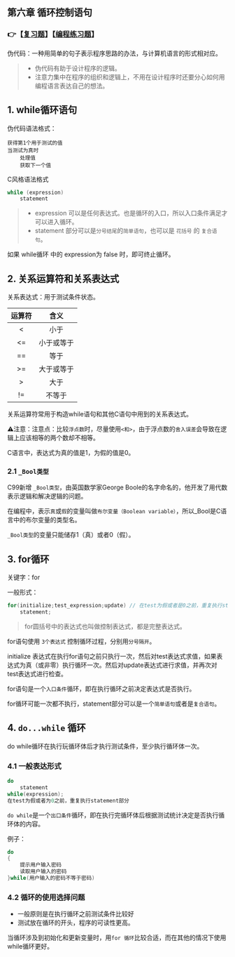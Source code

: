 ## 第六章 循环控制语句

### 👉【[复习题](./复习题.md)】【[编程练习题](./编程题.md)】

伪代码：一种用简单的句子表示程序思路的办法，与计算机语言的形式相对应。
> - 伪代码有助于设计程序的逻辑。
> - 注意力集中在程序的组织和逻辑上，不用在设计程序时还要分心如何用编程语言表达自己的想法。

## 1. while循环语句

伪代码语法格式：
```
获得第1个用于测试的值
当测试为真时
    处理值
    获取下一个值
```

C风格语法格式
```c
while (expression)
    statement
```
> - expression 可以是任何表达式。也是循环的入口，所以入口条件满足才可以进入循环。
> - statement 部分可以是`分号结尾`的`简单语句`，也可以是 `花括号` 的 `复合语句`。

如果 while循环 中的 expression为 false 时，即可终止循环。

## 2. 关系运算符和关系表达式
关系表达式：用于测试条件状态。

|运算符|含义|
|:--:|:--:|
|<|小于|
|<=|小于或等于|
|==|等于|
|>=|大于或等于|
|>|大于|
|!=|不等于|

关系运算符常用于构造while语句和其他C语句中用到的关系表达式。

⚠️注意：注意点：比较`浮点数`时，尽量使用`<和>`，由于浮点数的`舍入误差`会导致在逻辑上应该相等的两个数却不相等。

C语言中，表达式为真的值是1，为假的值是0。


### 2.1 `_Bool类型`
C99新增 `_Bool类型`，由英国数学家George Boole的名字命名的，他开发了用代数表示逻辑和解决逻辑的问题。

在编程中，表示`真`或`假`的变量叫做`布尔变量（Boolean variable）`，所以_Bool是C语言中的布尔变量的类型名。

`_Bool类型`的变量只能储存1（真）或者0（假）。

## 3. for循环
关键字：for

一般形式：

```c
for(initialize;test_expression;update) // 在test为假或者是0之前，重复执行statement操作部分。
    statement;
```
> for圆括号中的表达式也叫做控制表达式，都是完整表达式。

for语句使用 `3个表达式` 控制循环过程，分别用`分号隔开`。

initialize 表达式在执行for语句之前只执行一次，然后对test表达式求值，如果表达式为真（或非零）执行循环一次。然后对update表达式进行求值，并再次对test表达式进行检查。

for语句是一个`入口条件`循环，即在执行循环之前决定表达式是否执行。

for循环可能一次都不执行，statement部分可以是一个`简单语句`或者是`复合语句`。

## 4. `do...while` 循环
do while循环在执行玩循环体后才执行测试条件，至少执行循环体一次。

### 4.1 一般表达形式
```c
do
    statement
while(expression);
在test为假或者为0之前，重复执行statement部分
```
`do while`是一个`出口条件`循环，即在执行完循环体后根据测试统计决定是否执行循环体的内容。

例子：
```c
do
{
    提示用户输入密码
    读取用户输入的密码
}while(用户输入的密码不等于密码)
```

### 4.2 循环的使用选择问题
- 一般原则是在执行循环之前测试条件比较好
- 测试放在循环的开头，程序的可读性更高。

当循环涉及到初始化和更新变量时，用`for 循环`比较合适，而在其他的情况下使用while循环更好。

